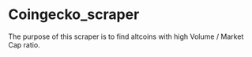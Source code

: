 # Coingecko_scraper
The purpose of this scraper is to find altcoins with high Volume / Market Cap ratio.
